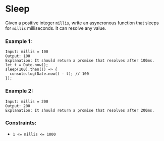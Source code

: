 # Sleep

Given a positive integer `millis`, write an asyncronous function that sleeps for `millis` milliseconds. It can resolve any value.

### Example 1:

```
Input: millis = 100
Output: 100
Explanation: It should return a promise that resolves after 100ms.
let t = Date.now();
sleep(100).then(() => {
  console.log(Date.now() - t); // 100
});
```

### Example 2:

```
Input: millis = 200
Output: 200
Explanation: It should return a promise that resolves after 200ms.
```

### Constraints:

- `1 <= millis <= 1000`
